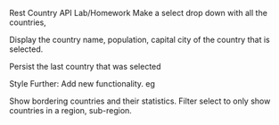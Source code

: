 Rest Country API Lab/Homework
Make a select drop down with all the countries,

Display the country name, population, capital city of the country that is selected.

Persist the last country that was selected

Style
Further: Add new functionality. eg

Show bordering countries and their statistics.
Filter select to only show countries in a region, sub-region.